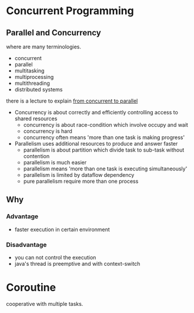 # Concurrent Programming
## Parallel and Concurrency
where are many terminologies.
- concurrent
- parallel
- multitasking
- multiprocessing
- multithreading
- distributed systems

there is a lecture to explain
[from concurrent to parallel](https://www.youtube.com/watch?v=NsDE7E8sIdQ)

- Concurrency is about correctly and efficiently controlling access
to shared resources
    - concurrency is about race-condition which involve occupy and wait
    - concurrency is hard
    - concurrency often means 'more than one task is making progress'
- Parallelism uses additional resources to produce and answer faster
    - parallelism is about partition which divide task to sub-task 
        without contention
    - parallelism is much easier
    - parallelism means 'more than one task is executing simultaneously'
    - parallelism is limited by dataflow dependency
    - pure parallelism require more than one process


## Why
### Advantage
- faster execution in certain environment

### Disadvantage
- you can not control the execution
- java's thread is preemptive and with context-switch


# Coroutine
cooperative with multiple tasks.